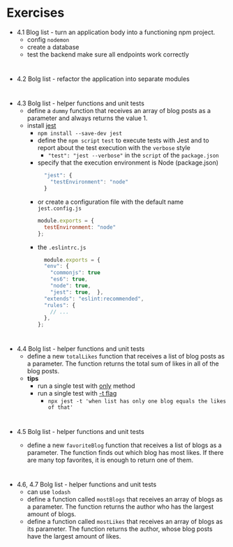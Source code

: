 # Exercises

- 4.1 Blog list - turn an application body into a functioning npm project.
  - config `nodemon`
  - create a database
  - test the backend make sure all endpoints work correctly

#

- 4.2 Bolg list - refactor the application into separate modules

#

- 4.3 Bolg list - helper functions and unit tests
  - define a `dummy` function that receives an array of blog posts as a parameter and always returns the value 1.
  - install [jest](https://jestjs.io/)
    - `npm install --save-dev jest`
    - define the `npm script` `test` to execute tests with Jest and to report about the test execution with the `verbose` style
      - `"test": "jest --verbose"` in the `script` of the `package.json`
    - specify that the execution environment is Node (package.json)
      ```javascript
        "jest": {
          "testEnvironment": "node"
        }
      ```
    - or create a configuration file with the default name `jest.config.js`
      ```javascript
      module.exports = {
        testEnvironment: "node"
      };
      ```
    - the `.eslintrc.js`
      ```javascript
        module.exports = {
        "env": {
          "commonjs": true
          "es6": true,
          "node": true,
          "jest": true,  },
        "extends": "eslint:recommended",
        "rules": {
          // ...
        },
      };
      ```

#

- 4.4 Bolg list - helper functions and unit tests
  - define a new `totalLikes` function that receives a list of blog posts as a parameter. The function returns the total sum of likes in all of the blog posts.
  - **tips**
    - run a single test with [only](https://jestjs.io/docs/en/api.html#testonlyname-fn-timeout) method
    - run a single test with [-t flag](https://jestjs.io/docs/en/cli.html)
      - `npx jest -t 'when list has only one blog equals the likes of that'`

#

- 4.5 Bolg list - helper functions and unit tests

  - define a new `favoriteBlog` function that receives a list of blogs as a parameter. The function finds out which blog has most likes. If there are many top favorites, it is enough to return one of them.

#

- 4.6, 4.7 Bolg list - helper functions and unit tests
  - can use `lodash`
  - define a function called `mostBlogs` that receives an array of blogs as a parameter. The function returns the author who has the largest amount of blogs.
  - define a function called `mostLikes` that receives an array of blogs as its parameter. The function returns the author, whose blog posts have the largest amount of likes.
